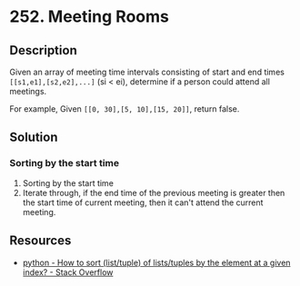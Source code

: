 # 252. Meeting Rooms

## Description

Given an array of meeting time intervals consisting of start and end times `[[s1,e1],[s2,e2],...]` (si < ei), determine if a person could attend all meetings.

For example,
Given `[[0, 30],[5, 10],[15, 20]]`,
return false.

## Solution

### Sorting by the start time

1. Sorting by the start time
2. Iterate through, if the end time of the previous meeting is greater then the start time of current meeting, then it can't attend the current meeting.

## Resources

* [python - How to sort (list/tuple) of lists/tuples by the element at a given index? - Stack Overflow](https://stackoverflow.com/questions/3121979/how-to-sort-list-tuple-of-lists-tuples-by-the-element-at-a-given-index)

